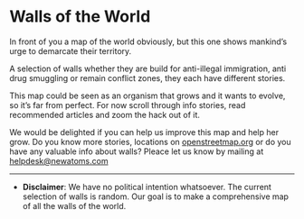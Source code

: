 <!--
West Longitude: -126.327550
North Latitude: 46.247811
East Longitude: 136.667029
South Latitude: 1.570214
-->

# Walls of the World

In front of you a map of the world obviously, but this one shows mankind’s urge to demarcate their territory. 

A selection of walls whether they are build for anti-illegal immigration, anti drug smuggling or remain conflict zones, they each have different stories. 

This map could be seen as an organism that grows and it wants to evolve, so it’s far from perfect. For now scroll through info stories, read recommended articles and zoom the hack out of it. 

We would be delighted if you can help us improve this map and help her grow. Do you know more stories, locations on [openstreetmap.org](http://www.openstreetmap.org/) or do you have any valuable info about walls? Pleace let us know by mailing at <helpdesk@newatoms.com>   
***
* **Disclaimer**: We have no political intention whatsoever. The current selection of walls is random. Our goal is to make a comprehensive map of all the walls of the world.   

